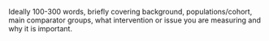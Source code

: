 Ideally 100-300 words, briefly covering background, populations/cohort, main comparator groups, what intervention or issue you are measuring and why it is important.
